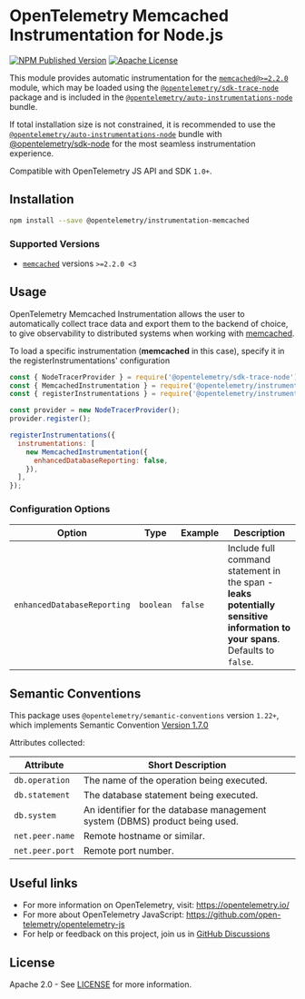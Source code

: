 # OpenTelemetry Memcached Instrumentation for Node.js

[![NPM Published Version][npm-img]][npm-url]
[![Apache License][license-image]][license-image]

This module provides automatic instrumentation for the [`memcached@>=2.2.0`][repo-url] module, which may be loaded using the [`@opentelemetry/sdk-trace-node`](https://github.com/open-telemetry/opentelemetry-js/tree/main/packages/opentelemetry-sdk-trace-node) package and is included in the [`@opentelemetry/auto-instrumentations-node`](https://www.npmjs.com/package/@opentelemetry/auto-instrumentations-node) bundle.

If total installation size is not constrained, it is recommended to use the [`@opentelemetry/auto-instrumentations-node`](https://www.npmjs.com/package/@opentelemetry/auto-instrumentations-node) bundle with [@opentelemetry/sdk-node](`https://www.npmjs.com/package/@opentelemetry/sdk-node`) for the most seamless instrumentation experience.

Compatible with OpenTelemetry JS API and SDK `1.0+`.

## Installation

```bash
npm install --save @opentelemetry/instrumentation-memcached
```

### Supported Versions

- [`memcached`](https://www.npmjs.com/package/memcached) versions `>=2.2.0 <3`

## Usage

OpenTelemetry Memcached Instrumentation allows the user to automatically collect trace data and export them to the backend of choice, to give observability to distributed systems when working with [memcached][pkg-url].

To load a specific instrumentation (**memcached** in this case), specify it in the registerInstrumentations' configuration

```javascript
const { NodeTracerProvider } = require('@opentelemetry/sdk-trace-node');
const { MemcachedInstrumentation } = require('@opentelemetry/instrumentation-memcached');
const { registerInstrumentations } = require('@opentelemetry/instrumentation');

const provider = new NodeTracerProvider();
provider.register();

registerInstrumentations({
  instrumentations: [
    new MemcachedInstrumentation({
      enhancedDatabaseReporting: false,
    }),
  ],
});
```

### Configuration Options

| Option | Type | Example | Description |
| ------- | ---- | ------- | ----------- |
| `enhancedDatabaseReporting` | `boolean` | `false` | Include full command statement in the span - **leaks potentially sensitive information to your spans**. Defaults to `false`. |

## Semantic Conventions

This package uses `@opentelemetry/semantic-conventions` version `1.22+`, which implements Semantic Convention [Version 1.7.0](https://github.com/open-telemetry/opentelemetry-specification/blob/v1.7.0/semantic_conventions/README.md)

Attributes collected:

| Attribute       | Short Description                                                           |
|-----------------|-----------------------------------------------------------------------------|
| `db.operation`  | The name of the operation being executed.                                   |
| `db.statement`  | The database statement being executed.                                      |
| `db.system`     | An identifier for the database management system (DBMS) product being used. |
| `net.peer.name` | Remote hostname or similar.                                                 |
| `net.peer.port` | Remote port number.                                                         |

## Useful links

- For more information on OpenTelemetry, visit: <https://opentelemetry.io/>
- For more about OpenTelemetry JavaScript: <https://github.com/open-telemetry/opentelemetry-js>
- For help or feedback on this project, join us in [GitHub Discussions][discussions-url]

## License

Apache 2.0 - See [LICENSE][license-url] for more information.

[discussions-url]: https://github.com/open-telemetry/opentelemetry-js/discussions
[license-url]: https://github.com/open-telemetry/opentelemetry-js-contrib/blob/main/LICENSE
[license-image]: https://img.shields.io/badge/license-Apache_2.0-green.svg?style=flat
[npm-url]: https://www.npmjs.com/package/@opentelemetry/instrumentation-memcached
[npm-img]: https://badge.fury.io/js/%40opentelemetry%2Finstrumentation-memcached.svg
[repo-url]: https://github.com/3rd-Eden/memcached
[pkg-url]: https://www.npmjs.com/package/memcached

